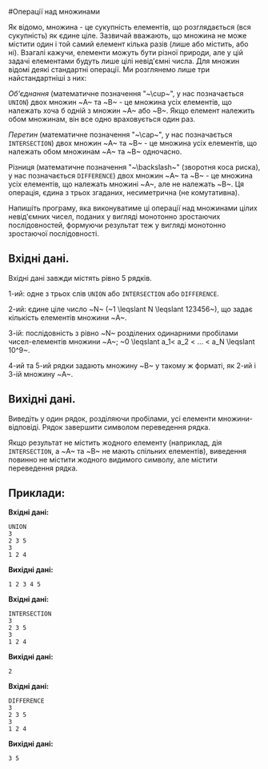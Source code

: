 ﻿#Операції над множинами

Як відомо, множина - це сукупність елементів, що розглядається (вся сукупність) як єдине ціле. Зазвичай вважають, що множина не може містити один і той самий елемент кілька разів (лише або містить, або ні). Взагалі кажучи, елементи можуть бути різної природи, але у цій задачі елементами будуть лише цілі невід'ємні числа. Для множин відомі деякі стандартні операції. Ми розглянемо лише три найстандартніші з них:

*Об'єднання* (математичне позначення "~\cup~", у нас позначається `UNION`) двох множин ~A~ та ~B~ - це множина усіх елементів, що належать хоча б одній з множин ~A~ або ~B~. Якщо елемент належить обом множинам, він все одно враховується один раз.

*Перетин* (математичне позначення "~\cap~", у нас позначається `INTERSECTION`) двох множин ~A~ та ~B~ - це множина усіх елементів, що належать обом множинам ~A~ та ~B~ одночасно.

Різниця (математичне позначення "~\backslash~" (зворотня коса риска), у нас позначається `DIFFERENCE`) двох множин ~A~ та ~B~ - це множина усіх елементів, що належать множині ~A~, але не належать ~B~. Ця операція, єдина з трьох згаданих, несиметрична (не комутативна).

Напишіть програму, яка виконуватиме ці операції над множинами цілих невід'ємних чисел, поданих у вигляді монотонно зростаючих послідовностей, формуючи результат теж у вигляді монотонно зростаючої послідовності.

## Вхідні дані.
Вхідні дані завжди містять рівно 5 рядків.

1-ий: одне з трьох слів `UNION` або `INTERSECTION` або `DIFFERENCE`.

2-ий: єдине ціле число ~N~ (~1 \leqslant N \leqslant 123456~), що задає кількість елементів множини ~A~.

3-ій: послідовність з рівно ~N~ розділених одинарними пробілами чисел-елементів множини ~A~; ~0 \leqslant a_1< a_2 < ... < a_N \leqslant 10^9~.

4-ий та 5-ий рядки задають множину ~B~ у такому ж форматі, як 2-ий і 3-ій множину ~A~.

## Вихідні дані.
Виведіть у один рядок, розділяючи пробілами, усі елементи множини-відповіді. Рядок завершити символом переведення рядка.

Якщо результат не містить жодного елементу (наприклад, дія `INTERSECTION`, а ~A~ та ~B~ не мають спільних елементів), виведення повинно не містити жодного видимого символу, але містити переведення рядка.

## Приклади:
**Вхідні дані:**
```
UNION
3
2 3 5
3
1 2 4
```

**Вихідні дані:**
```
1 2 3 4 5
```

**Вхідні дані:**
```
INTERSECTION
3
2 3 5
3
1 2 4
```

**Вихідні дані:**
```
2
```

**Вхідні дані:**
```
DIFFERENCE
3
2 3 5
3
1 2 4
```

**Вихідні дані:**
```
3 5
```